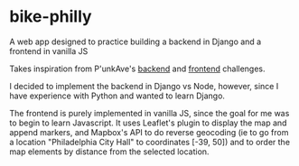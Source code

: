 # bike-philly
A web app designed to practice building a backend in  Django and a frontend in vanilla JS

Takes inspiration from P'unkAve's [backend](https://github.com/punkave/backend-challenge) and [frontend](https://github.com/punkave/frontend-challenge) challenges.

I decided to implement the backend in Django vs Node, however, since I have experience with Python and wanted to learn Django.

The frontend is purely implemented in vanilla JS, since the goal for me was to begin to learn Javascript. It uses Leaflet's plugin to display the map and append markers, and Mapbox's API to do reverse geocoding (ie to go from a location "Philadelphia City Hall" to coordinates [-39, 50]) and to order the map elements by distance from the selected location.
